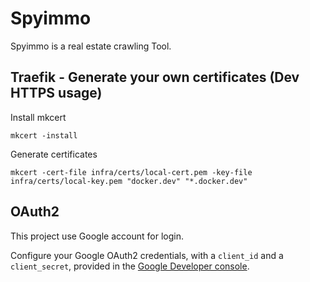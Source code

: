 # Spyimmo

Spyimmo is a real estate crawling Tool.

## Traefik - Generate your own certificates (Dev HTTPS usage)

Install mkcert
```
mkcert -install
```

Generate certificates
```
mkcert -cert-file infra/certs/local-cert.pem -key-file infra/certs/local-key.pem "docker.dev" "*.docker.dev"
```

## OAuth2

This project use Google account for login.

Configure your Google OAuth2 credentials, with a ``client_id`` and a ``client_secret``, provided in the [Google Developer console](https://console.developers.google.com/apis/credentials/oauthclient?project=raspberry-home-automation).
